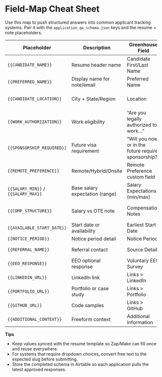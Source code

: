 # Field-Map Cheat Sheet

Use this map to push structured answers into common applicant tracking systems. Pair it with the `application_qa_schema.json` keys and the resume + note placeholders.

| Placeholder | Description | Greenhouse Field | Lever Field | Workday Field |
| --- | --- | --- | --- | --- |
| `{{CANDIDATE_NAME}}` | Resume header name | Candidate First/Last Name | Name | Legal Name |
| `{{PREFERRED_NAME}}` | Display name for note/email | Preferred Name | Preferred Name | Preferred Name |
| `{{CANDIDATE_LOCATION}}` | City + State/Region | Location | Location | Home Address (City, State) |
| `{{WORK_AUTHORIZATION}}` | Work eligibility | “Are you legally authorized to work…” | Work Authorization | Work Eligibility |
| `{{SPONSORSHIP_REQUIRED}}` | Future visa requirement | “Will you now or in the future require sponsorship?” | Sponsorship | Require Sponsorship |
| `{{REMOTE_PREFERENCE}}` | Remote/Hybrid/Onsite | Remote Preference custom field | Workstyle | Work Arrangement Preference |
| `{{SALARY_MIN}}` / `{{SALARY_MAX}}` | Base salary expectation (range) | Salary Expectations (min/max) | Compensation Expectations | Desired Compensation |
| `{{COMP_STRUCTURE}}` | Salary vs OTE note | Compensation Notes | Additional Compensation Info | Compensation Comments |
| `{{AVAILABLE_START_DATE}}` | Start date or availability | Earliest Start Date | Start Date | Available Start Date |
| `{{NOTICE_PERIOD}}` | Notice period detail | Notice Period | Notice Period | Notice Period |
| `{{REFERRAL_NAME}}` | Referral contact | Source Details | Referral Name | Referral Source |
| `{{EEO_RESPONSE}}` | EEO optional response | Voluntary EEO Survey | Diversity Survey | Self-ID Survey |
| `{{LINKEDIN_URL}}` | LinkedIn link | Links > LinkedIn | Links | External Profile URL |
| `{{PORTFOLIO_URL}}` | Portfolio or case study | Links > Portfolio | Website | External Portfolio |
| `{{GITHUB_URL}}` | Code samples | Links > GitHub | GitHub | External Profile |
| `{{ADDITIONAL_CONTEXT}}` | Freeform context | Additional Information | Additional Notes | Additional Comments |

**Tips**

- Keep values synced with the resume template so Zap/Make can fill once and reuse everywhere.
- For systems that require dropdown choices, convert free text to the expected slug before submitting.
- Store the completed schema in Airtable so each application pulls the latest approved responses.
